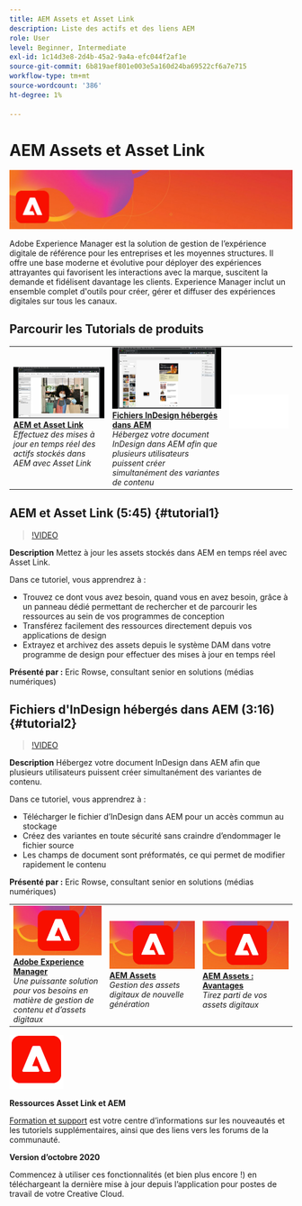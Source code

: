```yaml
---
title: AEM Assets et Asset Link
description: Liste des actifs et des liens AEM
role: User
level: Beginner, Intermediate
exl-id: 1c14d3e8-2d4b-45a2-9a4a-efc044f2af1e
source-git-commit: 6b819aef801e003e5a160d24ba69522cf6a7e715
workflow-type: tm+mt
source-wordcount: '386'
ht-degree: 1%

---
```


# AEM Assets et Asset Link

![Image de héros du tutoriel](../assets/AEM.jpg)

Adobe Experience Manager est la solution de gestion de l’expérience digitale de référence pour les entreprises et les moyennes structures. Il offre une base moderne et évolutive pour déployer des expériences attrayantes qui favorisent les interactions avec la marque, suscitent la demande et fidélisent davantage les clients. Experience Manager inclut un ensemble complet d&#39;outils pour créer, gérer et diffuser des expériences digitales sur tous les canaux.

## Parcourir les Tutorials de produits

<table style="table-layout:fixed">
<tr>
 <td>
   <a href="aem.md#tutorial1">
      <img alt="AEM et Asset Link" src="../assets/aem_assetlink_rowse_thumbnail.jpg" />
   </a>
    <div>
   <a href="aem.md#tutorial1"><strong>AEM et Asset Link</strong></a>
    </div>
    <em>Effectuez des mises à jour en temps réel des actifs stockés dans AEM avec Asset Link</em>
    <br>
  </td>
   <td>
   <a href="aem.md#tutorial2">
      <img alt="Fichiers InDesign hébergés dans AEM" src="../assets/InDesign-Files-Hosten-in-AEM.jpg" />
   </a>
    <div>
   <a href="aem.md#tutorial2"><strong>Fichiers InDesign hébergés dans AEM</strong></a>
    </div>
    <em>Hébergez votre document InDesign dans AEM afin que plusieurs utilisateurs puissent créer simultanément des variantes de contenu</em>
    <br>
  </td>
  <td>
    <img alt="Espaceur" src="../assets/Whitespacer.png" />
    <div>
    <br>
  </td>
</tr>
</table>

## AEM et Asset Link (5:45) {#tutorial1}

>[!VIDEO](https://video.tv.adobe.com/v/326828?hidetitle=true)

**Description**
Mettez à jour les assets stockés dans AEM en temps réel avec Asset Link.

Dans ce tutoriel, vous apprendrez à :
* Trouvez ce dont vous avez besoin, quand vous en avez besoin, grâce à un panneau dédié permettant de rechercher et de parcourir les ressources au sein de vos programmes de conception
* Transférez facilement des ressources directement depuis vos applications de design
* Extrayez et archivez des assets depuis le système DAM dans votre programme de design pour effectuer des mises à jour en temps réel

**Présenté par :**
Eric Rowse, consultant senior en solutions (médias numériques)

## Fichiers d&#39;InDesign hébergés dans AEM (3:16) {#tutorial2}

>[!VIDEO](https://video.tv.adobe.com/v/326829?hidetitle=true)

**Description**
Hébergez votre document InDesign dans AEM afin que plusieurs utilisateurs puissent créer simultanément des variantes de contenu.

Dans ce tutoriel, vous apprendrez à :
* Télécharger le fichier d’InDesign dans AEM pour un accès commun au stockage
* Créez des variantes en toute sécurité sans craindre d’endommager le fichier source
* Les champs de document sont préformatés, ce qui permet de modifier rapidement le contenu

**Présenté par :**
Eric Rowse, consultant senior en solutions (médias numériques)

<table style="table-layout:fixed">
<tr>
 <td>
   <a href="https://www.adobe.com/marketing/experience-manager.html">
      <img alt="Adobe Experience Manager" src="../assets/AEM_Thumbnail.jpg" />
   </a>
    <div>
   <a href="https://www.adobe.com/marketing/experience-manager.html"><strong>Adobe Experience Manager</strong></a>
    </div>
    <em>Une puissante solution pour vos besoins en matière de gestion de contenu et d’assets digitaux</em>
    <br>
  </td>
  <td>
   <a href="https://www.adobe.com/marketing/experience-manager-assets.html">
      <img alt="InDesign Server : Trouver un partenaire" src="../assets/AEM_Thumbnail.jpg" />
   </a>
    <div>
   <a href="https://www.adobe.com/marketing/experience-manager-assets.html"><strong>AEM Assets</strong></a>
    </div>
    <em>Gestion des assets digitaux de nouvelle génération</em>
    <br>
  </td>
  <td>
   <a href="https://www.adobe.com/marketing/experience-manager-assets/benefits.html">
      <img alt="InDesign Server : Trouver un partenaire" src="../assets/AEM_Thumbnail.jpg" />
   </a>
    <div>
   <a href="https://www.adobe.com/marketing/experience-manager-assets/benefits.html"><strong>AEM Assets : Avantages</strong></a>
    </div>
    <em>Tirez parti de vos assets digitaux</em>
    <br>
  </td>
</tr>
</table>

![Logo AEM](../assets/aem_appicon_noshadow_96.png)

**Ressources Asset Link et AEM**

[Formation et support](https://helpx.adobe.com/support/experience-manager.html) est votre centre d’informations sur les nouveautés et les tutoriels supplémentaires, ainsi que des liens vers les forums de la communauté.

**Version d’octobre 2020**

Commencez à utiliser ces fonctionnalités (et bien plus encore !) en téléchargeant la dernière mise à jour depuis l’application pour postes de travail de votre Creative Cloud.
